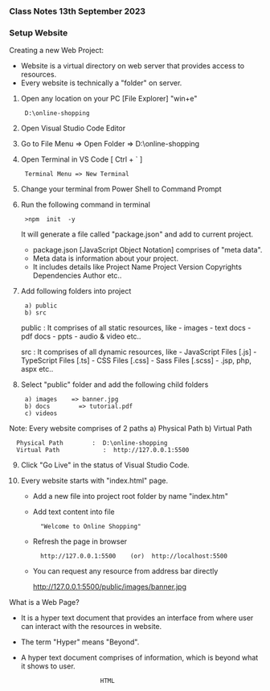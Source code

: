 ### Class Notes 13th September 2023

### Setup Website

Creating a new Web Project:
- Website is a virtual directory on web server that provides access to resources.
- Every website is technically a "folder" on server.

1. Open any location on your PC [File Explorer]  "win+e"

        D:\online-shopping

2. Open Visual Studio Code Editor

3. Go to File Menu => Open Folder => D:\online-shopping

4. Open Terminal in VS Code  [ Ctrl + ` ]

        Terminal Menu => New Terminal

5. Change your terminal from Power Shell to Command Prompt

6. Run the following command in terminal

        >npm  init  -y

    It will generate a file called "package.json" and add to current project.

    - package.json [JavaScript Object Notation] comprises of "meta data".
    - Meta data is information about your project.
    - It includes details like
        Project Name
        Project Version
        Copyrights
        Dependencies
        Author etc..

7. Add following folders into project

        a) public
        b) src

    public        : It comprises of all static resources, like
                - images
                - text docs
                - pdf docs
                - ppts
                - audio & video etc..

   src            : It comprises of all dynamic resources, like
                - JavaScript Files [.js]
                - TypeScript Files [.ts]
                - CSS Files [.css]
                - Sass Files [.scss]
                - .jsp, php, aspx etc..

8. Select "public" folder and add the following child folders

        a) images    => banner.jpg
        b) docs        => tutorial.pdf
        c) videos

Note: Every website comprises of 2 paths
        a) Physical Path
        b) Virtual Path

      Physical Path        :  D:\online-shopping
      Virtual Path            :  http://127.0.0.1:5500

9. Click "Go Live" in the status of Visual Studio Code.

10. Every website starts with "index.html" page.

    - Add a new file into project root folder by name "index.htm"
    - Add text content into file
           
            "Welcome to Online Shopping"

    - Refresh the page in browser

            http://127.0.0.1:5500    (or)  http://localhost:5500

    - You can request any resource from address bar directly

      http://127.0.0.1:5500/public/images/banner.jpg

What is a Web Page?
- It is a hyper text document that provides an interface from where user can interact with the resources in website.
- The term "Hyper" means "Beyond".
- A hyper text document comprises of information, which is beyond what it shows to user.

                            HTML